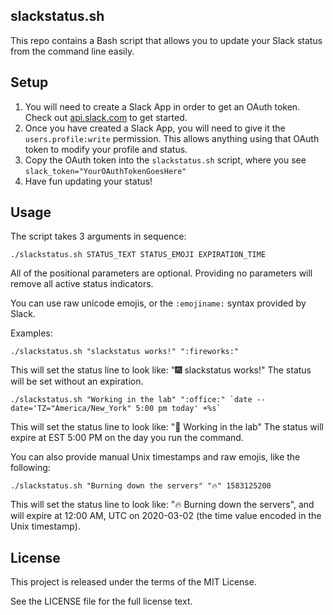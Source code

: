 slackstatus.sh
--------------

This repo contains a Bash script that allows you to update your Slack status from the command line easily.

## Setup

 1. You will need to create a Slack App in order to get an OAuth token.
    Check out [api.slack.com](https://api.slack.com/) to get started.
 2. Once you have created a Slack App, you will need to give it the `users.profile:write` permission. This allows anything using that OAuth token to modify your profile and status.
 3. Copy the OAuth token into the `slackstatus.sh` script, where you see `slack_token="YourOAuthTokenGoesHere"`
 4. Have fun updating your status!

## Usage

The script takes 3 arguments in sequence:

    ./slackstatus.sh STATUS_TEXT STATUS_EMOJI EXPIRATION_TIME

All of the positional parameters are optional.
Providing no parameters will remove all active status indicators.

You can use raw unicode emojis, or the `:emojiname:` syntax provided by Slack.

Examples:

    ./slackstatus.sh "slackstatus works!" ":fireworks:"

This will set the status line to look like: "🎆 slackstatus works!"
The status will be set without an expiration.

    ./slackstatus.sh "Working in the lab" ":office:" `date --date='TZ="America/New_York" 5:00 pm today' +%s`

This will set the status line to look like: "🏢 Working in the lab"
The status will expire at EST 5:00 PM on the day you run the command.

You can also provide manual Unix timestamps and raw emojis, like the following:

    ./slackstatus.sh "Burning down the servers" "🔥" 1583125200

This will set the status line to look like: "🔥 Burning down the servers", and will expire at 12:00 AM, UTC on 2020-03-02 (the time value encoded in the Unix timestamp).

## License

This project is released under the terms of the MIT License.

See the LICENSE file for the full license text.
